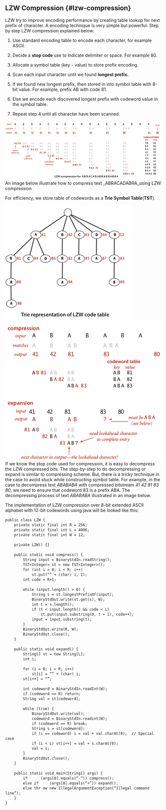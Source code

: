 ## LZW Compression {#lzw-compression}

LZW try to improve encoding performance by creating table lookup for next prefix of character. A encoding technique is very simple but powerful. Step by step LZW compression explained below:

1.  Use standard encoding table to encode each character, for example ASCII.

2.  Decide a **stop code** use to indicate delimiter or space. For example 80.

3.  Allocate a symbol table (key - value) to store prefix encoding.

4.  Scan each input character until we found **longest prefix.**

5.  If we found new longest prefix, then stored in into symbol table with 8-bit value. For example, prefix AB with code 81.

6.  Else we encode each discovered longest prefix with codeword value in the symbol table.

7.  Repeat step 4 until all character have been scanned.

![](../assets/image6.png)An image below illustrate how to compress text _ABRACADABRA_using LZW compression

For efficiency, we store table of codewords as a **Trie Symbol Table**(**TST**).

![](../assets/image7.png)![](../assets/image8.png)If we know the stop code used for compression, it is easy to decompress the LZW compressed bits. The step-by-step to do decompressing or expand is similar to compressing scheme. But, there is a tricky technique in the case to avoid stuck while constructing symbol table. For example, in the case to decompress text _ABABABA_ with compressed bitstream _41 42 81 83 80_, we need to ensure that codeword 83 is a prefix ABA. The decompressing process of text _ABABABA_ illustrated in an image below.

The implementation of LZW compression over 8-bit extended ASCII alphabet with 12-bit codewords using java will be looked like this:

```
public class LZW {
	private static final int R = 256;
	private static final int L = 4096;
	private static final int W = 12;

	private LZW() {}

	public static void compress() {
		String input = BinaryStdIn.readString();
		TST<Integer> st = new TST<Integer>();
		for (int i = 0; i < R; i++)
			st.put(“” + (char) i, I);
		int code = R+1;

		while (input.length() > 0) {
			String s = st.longestPrefixOf(input);
			BinaryStdOut.write(st.get(s), W);
			int t = s.length();
			if (t < input.length() && code < L)
				st.put(input.substring(0, t + 1), code++);
			input = input.substring(t);
		}
		BinaryStdOut.write(R, W);
		BinaryStdOut.close();
	}

	public static void expand() {
		String[] st = new String[L];
		int i;

		for (i = 0; i < R; i++)
			st[i] = “” + (char) i;
		st[i++] = “”;

		int codeword = BinaryStdIn.readInt(W);
		if (codeword == R) return;
		String val = st[codeword];

		while (true) {
			BinaryStdOut.write(val);
			codeword = BinaryStdIn.readint(W);
			if (codeword == R) break;
			String s = st[codeword];
			if (i == codeword) s = val + val.charAt(0);  // Special case
			if (i < L) st[i++] = val + s.charAt(0);
			val = s;
		}
		BinaryStdOut.close();
	}

	public static void main(String[] args) {
		if 		(args[0].equals(“-”)) compress();
		else if 	(args[0].equals(“+”)) expand();
		else thr ow new IllegalArgumentException(“Illegal command line”);
	}
}
```